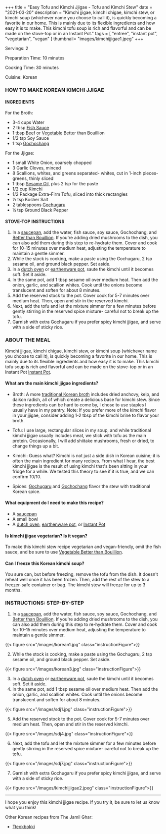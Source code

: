 +++
title = "Easy Tofu and Kimchi Jjigae - Tofu and Kimchi Stew"
date = "2021-03-20"
description = "Kimchi jjigae, kimchi chigae, kimchi stew, or kimchi soup (whichever name you choose to call it), is quickly becoming a favorite in our home. This is mainly due to its flexible ingredients and how easy it is to make. This kimchi tofu soup is rich and flavorful and can be made on the stove-top or in an Instant Pot."
tags = [
    "entree",
    "instant pot",
    "vegetarian",
    "vegan"
]
thumbnail= "images/kimchijjigae1.jpeg"
+++

Servings: 2 <!--more-->

Preparation Time: 10 minutes 

Cooking Time: 30 minutes 

Cuisine: Korean

### HOW TO MAKE KOREAN KIMCHI JJIGAE 

#### INGREDIENTS 

For the Broth: 

* 3-4 cups Water
* 2 tbsp [Fish Sauce](https://amzn.to/3uYz9IW)
* 1 tbsp [Beef](https://amzn.to/3oM8L3W) or [Vegetable](https://amzn.to/3Atsuay) Better than Bouillion 
* 1/2 tsp Soy Sauce 
* 1 tsp [Gochochang](https://amzn.to/2NHrNZ3)

For the Jjigae: 

* 1 small White Onion, coarsely chopped
* 3 Garlic Cloves, minced
* 8 Scallions, whites, and greens separated- whites, cut in 1-inch pieces- greens, thinly sliced
* 1 tbsp [Sesame Oil](https://amzn.to/3b72o2v), plus 2 tsp for the paste
* 1/2 cup Kimchi
* 1/2 Package Extra-Firm Tofu, sliced into thick rectangles   
* ½ tsp Kosher Salt
* 2 tablespoons [Gochugaru](https://amzn.to/2P1lLmx)
* ¼ tsp Ground Black Pepper

#### STOVE-TOP INSTRUCTIONS 

1. In a [saucepan](https://amzn.to/3oKaYN7), add the water, fish sauce, soy sauce, Gochochang, and [Better than Bouillion](https://amzn.to/3oM8L3W). If you're adding dried mushrooms to the dish, you can also add them during this step to re-hydrate them. Cover and cook for 10-15 minutes over medium heat, adjusting the temperature to maintain a gentle simmer. 
2. While the stock is cooking, make a paste using the Gochugaru, 2 tsp sesame oil, and ground black pepper. Set aside. 
3. In a [dutch oven](https://amzn.to/3lC91Pi) or [earthenware pot](https://amzn.to/3soWXDL), saute the kimchi until it becomes soft. Set it aside. 
4. In the same pot, add 1 tbsp sesame oil over medium heat. Then add the onion, garlic, and scallion whites. Cook until the onions become translucent and soften for about 8 minutes. 
5. Add the reserved stock to the pot. Cover cook for 5-7 minutes over medium heat. Then, open and stir in the reserved kimchi.
6. Next, add the tofu and let the mixture simmer for a few minutes before gently stirring in the reserved spice mixture- careful not to break up the tofu. 
7. Garnish with extra Gochugaru if you prefer spicy kimchi jjigae, and serve with a side of sticky rice. 

### ABOUT THE MEAL

Kimchi jjigae, kimchi chigae, kimchi stew, or kimchi soup (whichever name you choose to call it), is quickly becoming a favorite in our home. This is mainly due to its flexible ingredients and how easy it is to make. This kimchi tofu soup is rich and flavorful and can be made on the stove-top or in an Instant Pot [Instant Pot](https://amzn.to/3DpZGSo).

#### What are the main kimchi jjigae ingredients?

* Broth: A more [traditional Korean broth](https://www.maangchi.com/recipe/kimchi-jjigae) includes dried anchovy, kelp, and daikon radish, all of which create a delicious base for kimchi stew. Since these ingredients can be hard to come by, I chose to use staples I usually have in my pantry. Note: If you prefer more of the kimchi flavor in your jjigae, consider adding 1-2 tbsp of the kimchi brine to flavor your broth. 

* Tofu: I use large, rectangular slices in my soup, and while traditional kimchi jjigae usually includes meat, we stick with tofu as the main protein. Occasionally, I will add shiitake mushrooms, fresh or dried, to change things up a bit. 

* Kimchi: Guess what? Kimchi is not just a side dish in Korean cuisine; it is often the main ingredient for many recipes. From what I hear, the best kimchi jjigae is the result of using kimchi that's been sitting in your fridge for a while. We tested this theory to see if it is true, and we can confirm 10/10.  

* Spices: [Gochugaru](https://amzn.to/2P1lLmx) and [Gochochang](https://amzn.to/2NHrNZ3) flavor the stew with traditional Korean spice. 

#### What equipment do I need to make this recipe?

* A [saucepan](https://amzn.to/3oKaYN7)
* A small bowl 
* A [dutch oven](https://amzn.to/3lC91Pi), [earthenware pot](https://amzn.to/3soWXDL), or [Instant Pot](https://amzn.to/3DpZGSo)

#### Is kimchi jjigae vegetarian? Is it vegan?

To make this kimchi stew recipe vegetarian and vegan-friendly, omit the fish sauce, and be sure to use [Vegetable Better than Bouillion](https://amzn.to/3f8LK6e). 

#### Can I freeze this Korean kimchi soup? 

You sure can, but before freezing, remove the tofu from the dish. It doesn't reheat well once it has been frozen. Then, add the rest of the stew to a freezer-safe container or bag. The kimchi stew will freeze for up to 3 months.

### INSTRUCTIONS: STEP-BY-STEP 

1. In a [saucepan](https://amzn.to/3oKaYN7), add the water, fish sauce, soy sauce, Gochochang, and [Better than Bouillion](https://amzn.to/3oM8L3W). If you're adding dried mushrooms to the dish, you can also add them during this step to re-hydrate them. Cover and cook for 10-15 minutes over medium heat, adjusting the temperature to maintain a gentle simmer. 

{{< figure src="/images/korean1.jpg" class="instructionFigure">}}

2. While the stock is cooking, make a paste using the Gochugaru, 2 tsp sesame oil, and ground black pepper. Set aside. 

{{< figure src="/images/korean3.jpg" class="instructionFigure">}}

3. In a [dutch oven](https://amzn.to/3lC91Pi) or [earthenware pot](https://amzn.to/3soWXDL), saute the kimchi until it becomes soft. Set it aside. 
4. In the same pot, add 1 tbsp sesame oil over medium heat. Then add the onion, garlic, and scallion whites. Cook until the onions become translucent and soften for about 8 minutes. 

{{< figure src="/images/sdj1.jpg" class="instructionFigure">}}

5. Add the reserved stock to the pot. Cover cook for 5-7 minutes over medium heat. Then, open and stir in the reserved kimchi.

{{< figure src="/images/sdj4.jpg" class="instructionFigure">}}

6. Next, add the tofu and let the mixture simmer for a few minutes before gently stirring in the reserved spice mixture- careful not to break up the tofu. 

{{< figure src="/images/sdj7.jpg" class="instructionFigure">}}

7. Garnish with extra Gochugaru if you prefer spicy kimchi jjigae, and serve with a side of sticky rice. 

{{< figure src="/images/kimchijjigae2.jpeg" class="instructionFigure">}}

----

I hope you enjoy this kimchi jjigae recipe. If you try it, be sure to let us know what you think!

Other Korean recipes from The Jamil Ghar:
* [Tteokbokki](https://www.jamilghar.com/recipe/tteokbokki/)
